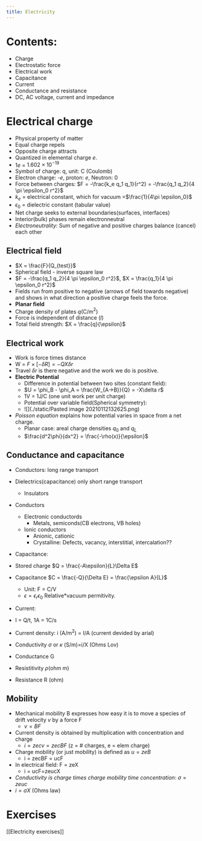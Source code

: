 ```yaml
---
title: Electricity
---
```

# Contents:
- Charge
- Electrostatic force
- Electrical work
- Capacitance
- Current
- Conductance and resistance
- DC, AC voltage, current and impedance

# Electrical charge
- Physical property of matter 
- Equal charge repels
- Opposite charge attracts
- Quantized in elemental charge $e$.
- 1$e$ = $1.602\times10^{-19}$
- Symbol of charge: q, unit: C (Coulomb)
- Electron charge: -$e$, proton: $e$, Neutron: 0
- Force between charges: $F = -\frac{k_e q_1 q_1}{r^2} = -\frac{q_1 q_2}{4 \pi \epsilon_0 r^2}$
- $k_e$ = electrical constant, which for vacuum =$\frac{1}{4\pi \epsilon_0}$
- $\epsilon_0$ = dielectric constant (tabular value)
- Net charge seeks to external boundaries(surfaces, interfaces)
- Interior(bulk) phases remain electronneutral
- *Electroneutrality:* Sum of negative and positive charges balance (cancel) each other

## Electrical field
- $X = \frac{F}{Q_{test}}$
- Spherical field - inverse square law
- $F = -\frac{q_1 q_2}{4 \pi \epsilon_0 r^2}$, $X = \frac{q_1}{4 \pi \epsilon_0 r^2}$
- Fields run from positive to negative (arrows of field towards negative) and shows in what direction a positive charge feels the force.
- **Planar field**
- Charge density of plates $q$(C/m$^2$)
- Force is independent of distance ($l$)
- Total field strength: $X = \frac{q}{\epsilon}$

## Electrical work
- Work is force times distance
- W = $F\times[-\delta R] = -QX\delta r$
- Travel $\delta r$ is there negative and the work we do is positive.
- **Electric Potential**
	- Difference in potential between two sites (constant field):
	- $U = \phi_B - \phi_A = \frac{W_{A->B}}{Q} = -X\delta r$
	- 1V = 1J/C (one unit work per unit charge)
	- Potential over variable field(Spherical symmetry):
	- ![](./static/Pasted image 20210112132625.png)
- *Poisson equation* explains how potential varies in space from a net charge.
	- Planar case: areal charge densities $q_0$ and $q_L$
	- $\frac{d^2\phi}{dx^2} = \frac{-\rho(x)}{\epsilon}$

## Conductance and capacitance
- Conductors: long range transport
- Dielectrics(capacitance) only short range transport
	- Insulators
- Conductors
	- Electronic conductords
		- Metals, semiconds(CB electrons, VB holes)
	- Ionic conductors
		- Anionic, cationic
		- Crystalline: Defects, vacancy, interstitial, intercalation??

- Capacitance:
- Stored charge $Q = \frac{-A\epsilon}{L}\Delta E$
- Capacitance $C = \frac{-Q}{\Delta E} = \frac{\epsilon A}{L}$
	- Unit: F = C/V
	- $\epsilon = \epsilon_r \epsilon_0$ Relative*vacuum permitivity.
- Current:
- I = Q/t, 1A = 1C/s
- Current density: i (A/m$^2$) = I/A (current devided by arial)

- Conductivity $\sigma$ or $\kappa$ (S/m)=i/X (Ohms Lov)
- Conductance G
- Resistitivity $\rho$(ohm m)
- Resistance R (ohm)

## Mobility
- Mechanical mobility B expresses how easy it is to move a species of drift velocity $v$ by a force F
	- $v = BF$
- Current density is obtained by multiplication with concentration and charge
	- $i = zecv = zecBF$ (z = # charges, e = elem charge)
- Charge mobility (or just mobility) is defined as $u = zeB$
	- i = zecBF = ucF
- In electrical field: F = zeX
	- i = ucF=zeucX
- *Conductivity is charge times charge mobility time concentration*: $\sigma = zeuc$
- $i = \sigma X$ (Ohms law)

# Exercises
[[Electricity exercises]]